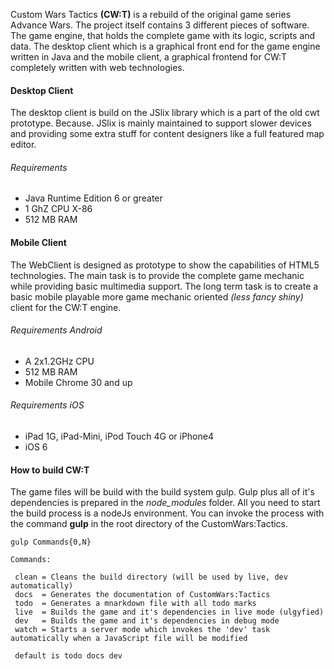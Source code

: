 Custom Wars Tactics **(CW:T)** is a rebuild of the original game series Advance Wars. The project itself contains 3
different pieces of software. The game engine, that holds the complete game with its logic, scripts and data. The
desktop client which is a graphical front end for the game engine written in Java and the mobile client, a
graphical frontend for CW:T completely written with web technologies.

#### Desktop Client

The desktop client is build on the JSlix library which is a part of the old cwt prototype. Because. JSlix is mainly 
maintained to support slower devices and providing some extra stuff for content designers like a full featured 
map editor.

###### Requirements

* Java Runtime Edition 6 or greater
* 1 GhZ CPU X-86
* 512 MB RAM

#### Mobile Client

The WebClient is designed as prototype to show the capabilities of HTML5 technologies. The main task is to provide the
complete game mechanic while providing basic multimedia support. The long term task is to create a basic mobile playable
more game mechanic oriented *(less fancy shiny)* client for the CW:T engine.

###### Requirements Android

* A 2x1.2GHz CPU 
* 512 MB RAM
* Mobile Chrome 30 and up

###### Requirements iOS

* iPad 1G, iPad-Mini, iPod Touch 4G or iPhone4
* iOS 6

#### How to build CW:T

The game files will be build with the build system gulp. Gulp plus all of it's dependencies is prepared in the
*node_modules* folder. All you need to start the build process is a nodeJs environment. You can invoke the process
with the command **gulp** in the root directory of the CustomWars:Tactics.

    gulp Commands{0,N}

    Commands:

     clean = Cleans the build directory (will be used by live, dev automatically)
     docs  = Generates the documentation of CustomWars:Tactics
     todo  = Generates a mnarkdown file with all todo marks
     live  = Builds the game and it's dependencies in live mode (ulgyfied)
     dev   = Builds the game and it's dependencies in debug mode
     watch = Starts a server mode which invokes the 'dev' task automatically when a JavaScript file will be modified

     default is todo docs dev
